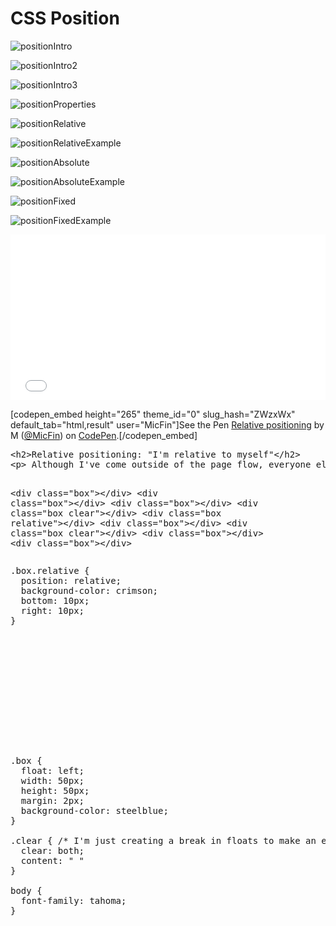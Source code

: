 # CSS Position

![positionIntro](images/positionIntro.png)

![positionIntro2](images/positionIntro2.png)

![positionIntro3](images/positionIntro3.png)

![positionProperties](images/positionProperties.png)

![positionRelative](images/positionRelative.png)

![positionRelativeExample](images/positionRelativeExample.png)

![positionAbsolute](images/positionAbsolute.png)

![positionAbsoluteExample](images/positionAbsoluteExample.png)

![positionFixed](images/positionFixed.png)

![positionFixedExample](images/positionFixedExample.png)


<iframe height="265" style="width: 100%;" scrolling="no" title="Relative positioning" src="//codepen.io/MicFin/embed/ZWzxWx/?height=265&theme-id=0&default-tab=html,result" frameborder="no" allowtransparency="true" allowfullscreen="true">
  See the Pen <a href='https://codepen.io/MicFin/pen/ZWzxWx/'>Relative positioning</a> by M
  (<a href='https://codepen.io/MicFin'>@MicFin</a>) on <a href='https://codepen.io'>CodePen</a>.
</iframe>

[codepen_embed height="265" theme_id="0" slug_hash="ZWzxWx" default_tab="html,result" user="MicFin"]See the Pen <a href='https://codepen.io/MicFin/pen/ZWzxWx/'>Relative positioning</a> by M (<a href='https://codepen.io/MicFin'>@MicFin</a>) on <a href='https://codepen.io'>CodePen</a>.[/codepen_embed]

<div class="codepen" data-height="265" data-theme-id="0" data-default-tab="html,result" data-user="MicFin" data-slug-hash="ZWzxWx" data-prefill='{"title":"Relative positioning","description":"\n\nForked from [Lisa Plesko](http://codepen.io/lisaplesko/)&apos;s Pen [Relative positioning](http://codepen.io/lisaplesko/pen/Kweejo/).","tags":[],"stylesheets":[],"scripts":[]}'>
  <pre data-lang="html">&lt;h2>Relative positioning: "I'm relative to myself"&lt;/h2>
&lt;p> Although I've come outside of the page flow, everyone else respects where I used to be.&lt;/p>

&lt;div class="box">&lt;/div>
&lt;div class="box">&lt;/div>
&lt;div class="box">&lt;/div>
&lt;div class="box clear">&lt;/div>
&lt;div class="box relative">&lt;/div>
&lt;div class="box">&lt;/div>
&lt;div class="box clear">&lt;/div>
&lt;div class="box">&lt;/div>
&lt;div class="box">&lt;/div></pre>
  <pre data-lang="css" >.box.relative {
  position: relative;
  background-color: crimson;
  bottom: 10px;
  right: 10px;
}













.box {
  float: left;
  width: 50px;
  height: 50px;
  margin: 2px;
  background-color: steelblue;
}

.clear { /* I'm just creating a break in floats to make an equal grid */
  clear: both;
  content: " "
}

body {
  font-family: tahoma;
}</pre>
  
</div>
<script async src="https://static.codepen.io/assets/embed/ei.js"></script>